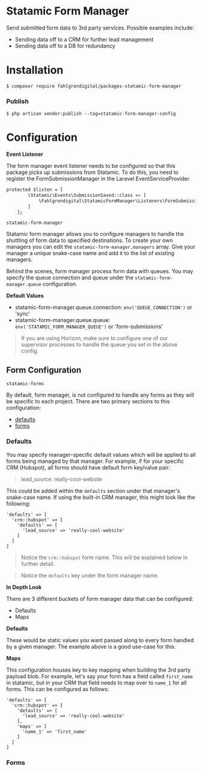 # Statamic Form Manager

Send submitted form data to 3rd party services. Possible examples include:

- Sending data off to a CRM for further lead management
- Sending data off to a DB for redundancy

# Installation

```shell
$ composer require fahlgrendigital/packages-statamic-form-manager
```

### Publish

```shell
$ php artisan vendor:publish --tag=statamic-form-manager-config
```

# Configuration

**Event Listener**

The form manager event listener needs to be configured so that this package picks up submissions from Statamic.
To do this, you need to register the FormSubmissionManager in the Laravel EventServiceProvider.

```bash
protected $listen = [
        \Statamic\Events\SubmissionSaved::class => [
            \Fahlgrendigital\StatamicFormManager\Listeners\FormSubmissionsManager::class
        ]
    ];
```

`statamic-form-manager`

Statamic form manager allows you to configure managers to handle the shuttling of form data to specified destinations.
To create your own managers you can edit the `statamic-form-manager.managers` array. Give your manager a unique snake-case name
and add it to the list of existing managers.

Behind the scenes, form manager process form data with queues. You may specify the queue connection and queue under the 
`statamic-form-manager.queue` configuration.

**Default Values**

* statamic-form-manager.queue.connection: `env('QUEUE_CONNECTION')` or 'sync'
* statamic-form-manager.queue.queue: `env('STATAMIC_FORM_MANAGER_QUEUE')` or 'form-submissions'

> If you are using Horizon, make sure to configure one of our supervisor processes to handle the queue you 
> set in the above config.

## Form Configuration

`statamic-forms`

By default, form manager, is not configured to handle any forms as they will be specific to each project. 
There are two primary sections to this configuration:

- [defaults](#defaults)
- [forms](#forms)

### Defaults

You may specify manager-specific default values which will be applied to all forms being managed by that manager.
For example, if for your specific CRM (Hubspot), all forms should have default form key/value pair:

> lead_source: really-cool-website

This could be added within the `defaults` section under that manager's snake-case name. If using the built-in CRM manager, 
this might look like the following:

```shell
'defaults' => [
  'crm::hubspot' => [
    'defaults' => [
      'lead_source' => 'really-cool-website'
    ] 
  ]
]
```

> Notice the `crm::hubspot` form name. This will be explained below in further detail.

> Notice the `defaults` key under the form manager name.

**In Depth Look**

There are 3 different buckets of form manager data that can be configured:

- Defaults
- Maps

**Defaults**

These would be static values you want passed along to every form handled by a given manager. The example above
is a good use-case for this.

**Maps**

This configuration houses key to key mapping when building the 3rd party payload blob. For example, let's say your form
has a field called `first_name` in statamic, but in your CRM that field needs to map over to `name_1` for all forms. This
can be configured as follows:

```shell
'defaults' => [
  'crm::hubspot' => [
    'defaults' => [
      'lead_source' => 'really-cool-website'
    ],
    'maps' => [
      'name_1' => 'first_name'
    ]
  ]
]
```

### Forms